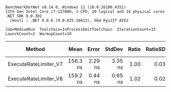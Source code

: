 ```

BenchmarkDotNet v0.14.0, Windows 11 (10.0.26100.4351)
13th Gen Intel Core i7-13700H, 1 CPU, 20 logical and 14 physical cores
.NET SDK 9.0.301
  [Host] : .NET 9.0.6 (9.0.625.26613), X64 RyuJIT AVX2

Job=MediumRun  Toolchain=InProcessEmitToolchain  IterationCount=15  
LaunchCount=2  WarmupCount=10  

```
| Method                | Mean     | Error   | StdDev  | Ratio | RatioSD | Gen0   | Allocated | Alloc Ratio |
|---------------------- |---------:|--------:|--------:|------:|--------:|-------:|----------:|------------:|
| ExecuteRateLimiter_V7 | 156.3 ns | 2.29 ns | 3.35 ns |  1.00 |    0.03 | 0.0298 |     376 B |        1.00 |
| ExecuteRateLimiter_V8 | 159.2 ns | 0.44 ns | 0.65 ns |  1.02 |    0.02 | 0.0031 |      40 B |        0.11 |

